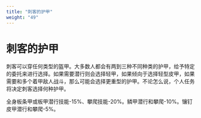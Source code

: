 ```yaml
---
title: "刺客的护甲"
weight: "49"
---
```

# 刺客的护甲

刺客可以穿任何类型的盔甲。大多数人都会有两到三种不同种类的护甲，给予特定的委托来进行选择。如果需要潜行则会选择轻甲，如果倾向于选择轻型皮甲，如果需要和多个着甲敌人战斗，那么可能会选择更重型的护甲。不论怎么说，个人任务将决定刺客选择何种护甲。

全身板条甲或板甲潜行技能-15%、攀爬技能-20%。鳞甲潜行和攀爬-10%。镶钉皮甲潜行和攀爬-5%。

